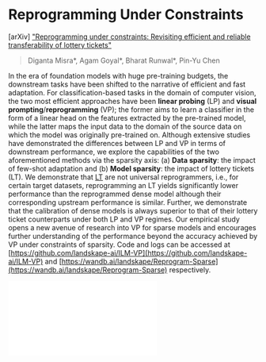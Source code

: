 # Reprogramming Under Constraints

[arXiv] ["Reprogramming under constraints: Revisiting efficient and reliable transferability of lottery tickets"](https://github.com/landskape-ai/ILM-VP)

> Diganta Misra*, Agam Goyal*, Bharat Runwal*, Pin-Yu Chen

In the era of foundation models with huge pre-training budgets, the downstream tasks have been shifted to the narrative of efficient and fast adaptation. For classification-based tasks in the domain of computer vision, the two most efficient approaches have been **linear probing** (LP) and **visual prompting**/**reprogramming** (VP); the former aims to learn a classifier in the form of a linear head on the features extracted by the pre-trained model, while the latter maps the input data to the domain of the source data on which the model was originally pre-trained on. Although extensive studies have demonstrated the differences between LP and VP in terms of downstream performance, we explore the capabilities of the two aforementioned methods via the sparsity axis: (a) **Data sparsity**: the impact of few-shot adaptation and (b) **Model sparsity**: the impact of lottery tickets (LT). We demonstrate that <u>LT</u> are not universal reprogrammers, i.e., for certain target datasets, reprogramming an LT yields significantly lower performance than the reprogrammed dense model although their corresponding upstream performance is similar. Further, we demonstrate that the calibration of dense models is always superior to that of their lottery ticket counterparts under both LP and VP regimes. Our empirical study opens a new avenue of research into VP for sparse models and encourages further understanding of the performance beyond the accuracy achieved by VP under constraints of sparsity. Code and logs can be accessed at [https://github.com/landskape-ai/ILM-VP](https://github.com/landskape-ai/ILM-VP) and [https://wandb.ai/landskape/Reprogram-Sparse](https://wandb.ai/landskape/Reprogram-Sparse) respectively.

![Overview](vp.pdf)

